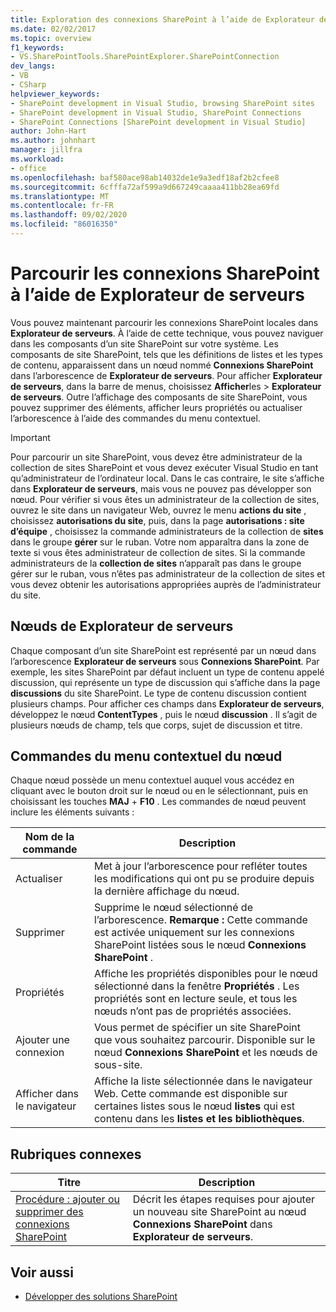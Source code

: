 ```yaml
---
title: Exploration des connexions SharePoint à l’aide de Explorateur de serveurs | Microsoft Docs
ms.date: 02/02/2017
ms.topic: overview
f1_keywords:
- VS.SharePointTools.SharePointExplorer.SharePointConnection
dev_langs:
- VB
- CSharp
helpviewer_keywords:
- SharePoint development in Visual Studio, browsing SharePoint sites
- SharePoint development in Visual Studio, SharePoint Connections
- SharePoint Connections [SharePoint development in Visual Studio]
author: John-Hart
ms.author: johnhart
manager: jillfra
ms.workload:
- office
ms.openlocfilehash: baf580ace98ab14032de1e9a3edf18af2b2cfee8
ms.sourcegitcommit: 6cfffa72af599a9d667249caaaa411bb28ea69fd
ms.translationtype: MT
ms.contentlocale: fr-FR
ms.lasthandoff: 09/02/2020
ms.locfileid: "86016350"
---
```

# <a name="browse-sharepoint-connections-by-using-server-explorer"></a>Parcourir les connexions SharePoint à l’aide de Explorateur de serveurs
  Vous pouvez maintenant parcourir les connexions SharePoint locales dans **Explorateur de serveurs**. À l’aide de cette technique, vous pouvez naviguer dans les composants d’un site SharePoint sur votre système. Les composants de site SharePoint, tels que les définitions de listes et les types de contenu, apparaissent dans un nœud nommé **Connexions SharePoint** dans l’arborescence de **Explorateur de serveurs**. Pour afficher **Explorateur de serveurs**, dans la barre de menus, choisissez **Afficher**les  >  **Explorateur de serveurs**. Outre l’affichage des composants de site SharePoint, vous pouvez supprimer des éléments, afficher leurs propriétés ou actualiser l’arborescence à l’aide des commandes du menu contextuel.

> [!IMPORTANT]
> Pour parcourir un site SharePoint, vous devez être administrateur de la collection de sites SharePoint et vous devez exécuter Visual Studio en tant qu’administrateur de l’ordinateur local. Dans le cas contraire, le site s’affiche dans **Explorateur de serveurs**, mais vous ne pouvez pas développer son nœud. Pour vérifier si vous êtes un administrateur de la collection de sites, ouvrez le site dans un navigateur Web, ouvrez le menu **actions du site** , choisissez **autorisations du site**, puis, dans la page **autorisations : site d’équipe** , choisissez la commande administrateurs de la collection de **sites** dans le groupe **gérer** sur le ruban. Votre nom apparaîtra dans la zone de texte si vous êtes administrateur de collection de sites. Si la commande administrateurs de la **collection de sites** n’apparaît pas dans le groupe gérer sur le ruban, vous n’êtes pas administrateur de la collection de sites et vous devez obtenir les autorisations appropriées auprès de l’administrateur du site.

## <a name="server-explorer-nodes"></a>Nœuds de Explorateur de serveurs
 Chaque composant d’un site SharePoint est représenté par un nœud dans l’arborescence **Explorateur de serveurs** sous **Connexions SharePoint**. Par exemple, les sites SharePoint par défaut incluent un type de contenu appelé discussion, qui représente un type de discussion qui s’affiche dans la page **discussions** du site SharePoint. Le type de contenu discussion contient plusieurs champs. Pour afficher ces champs dans **Explorateur de serveurs**, développez le nœud **ContentTypes** , puis le nœud **discussion** . Il s’agit de plusieurs nœuds de champ, tels que corps, sujet de discussion et titre.

## <a name="node-shortcut-menu-commands"></a>Commandes du menu contextuel du nœud
 Chaque nœud possède un menu contextuel auquel vous accédez en cliquant avec le bouton droit sur le nœud ou en le sélectionnant, puis en choisissant les touches **MAJ** + **F10** . Les commandes de nœud peuvent inclure les éléments suivants :

|Nom de la commande|Description|
|------------------|-----------------|
|Actualiser|Met à jour l’arborescence pour refléter toutes les modifications qui ont pu se produire depuis la dernière affichage du nœud.|
|Supprimer|Supprime le nœud sélectionné de l’arborescence. **Remarque :**  Cette commande est activée uniquement sur les connexions SharePoint listées sous le nœud **Connexions SharePoint** .|
|Propriétés|Affiche les propriétés disponibles pour le nœud sélectionné dans la fenêtre **Propriétés** . Les propriétés sont en lecture seule, et tous les nœuds n’ont pas de propriétés associées.|
|Ajouter une connexion|Vous permet de spécifier un site SharePoint que vous souhaitez parcourir. Disponible sur le nœud **Connexions SharePoint** et les nœuds de sous-site.|
|Afficher dans le navigateur|Affiche la liste sélectionnée dans le navigateur Web. Cette commande est disponible sur certaines listes sous le nœud **listes** qui est contenu dans les **listes et les bibliothèques**.|

## <a name="related-topics"></a>Rubriques connexes

|Titre|Description|
|-----------|-----------------|
|[Procédure : ajouter ou supprimer des connexions SharePoint](../sharepoint/how-to-add-or-remove-sharepoint-connections.md)|Décrit les étapes requises pour ajouter un nouveau site SharePoint au nœud **Connexions SharePoint** dans **Explorateur de serveurs**.|

## <a name="see-also"></a>Voir aussi
- [Développer des solutions SharePoint](../sharepoint/developing-sharepoint-solutions.md)
